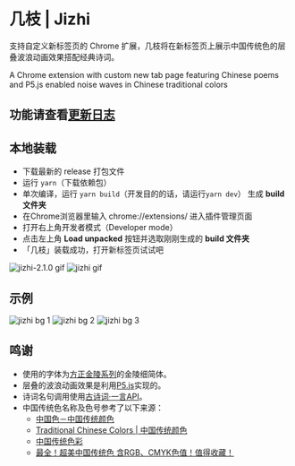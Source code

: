 # 几枝 | Jizhi

支持自定义新标签页的 Chrome 扩展，几枝将在新标签页上展示中国传统色的层叠波浪动画效果搭配经典诗词。

A Chrome extension with custom new tab page featuring Chinese poems and P5.js enabled noise waves in Chinese traditional colors

## 功能请查看[更新日志](./CHANGELOG.md)

## 本地装载

* 下载最新的 release 打包文件
* 运行 `yarn`（下载依赖包）
* 单次编译，运行 `yarn build`（开发目的的话，请运行`yarn dev`） 生成 **build 文件夹** 
* 在Chrome浏览器里输入 chrome://extensions/ 进入插件管理页面
* 打开右上角开发者模式（Developer mode）
* 点击左上角 **Load unpacked** 按钮并选取刚刚生成的 **build 文件夹**
* 「几枝」装载成功，打开新标签页试试吧

![jizhi-2.1.0 gif](https://github.com/unicar9/jizhi/blob/master/examples/jizhi-2.1.0.gif)
![jizhi gif](https://github.com/unicar9/jizhi/blob/master/examples/jizhi.gif)

## 示例

![jizhi bg 1](https://github.com/unicar9/jizhi/blob/master/examples/jizhi-bg-1.jpg)
![jizhi bg 2](https://github.com/unicar9/jizhi/blob/master/examples/jizhi-bg-2.jpg)
![jizhi bg 3](https://github.com/unicar9/jizhi/blob/master/examples/jizhi-bg-3.jpg)

## 鸣谢

* 使用的字体为[方正金陵系列](http://www.foundertype.com/index.php/FontInfo/index/id/202#)的金陵细简体。
* 层叠的波浪动画效果是利用[P5.js](http://p5js.org/)实现的。
* 诗词名句调用使用[古诗词·一言API](https://gushi.ci/)。
* 中国传统色名称及色号参考了以下来源：
  * [中国色－中国传统颜色](http://zhongguose.com/)
  * [Traditional Chinese Colors | 中国传统颜色](http://boxingp.github.io/traditional-chinese-colors/)
  * [中国传统色彩](https://color.uisdc.com/)
  * [最全！超美中国传统色 含RGB、CMYK色值！值得收藏！](https://www.weibo.com/ttarticle/p/show?id=2309404248238352952773)




